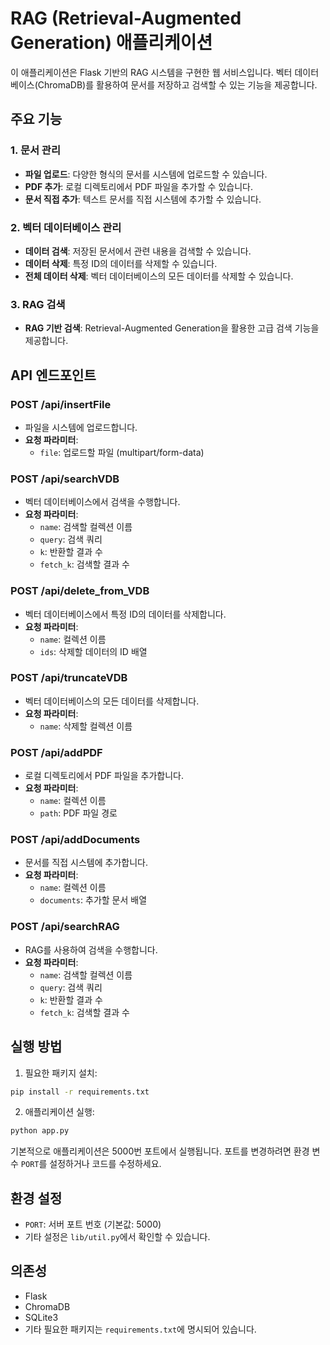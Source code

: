 # RAG (Retrieval-Augmented Generation) 애플리케이션

이 애플리케이션은 Flask 기반의 RAG 시스템을 구현한 웹 서비스입니다. 벡터 데이터베이스(ChromaDB)를 활용하여 문서를 저장하고 검색할 수 있는 기능을 제공합니다.

## 주요 기능

### 1. 문서 관리
- **파일 업로드**: 다양한 형식의 문서를 시스템에 업로드할 수 있습니다.
- **PDF 추가**: 로컬 디렉토리에서 PDF 파일을 추가할 수 있습니다.
- **문서 직접 추가**: 텍스트 문서를 직접 시스템에 추가할 수 있습니다.

### 2. 벡터 데이터베이스 관리
- **데이터 검색**: 저장된 문서에서 관련 내용을 검색할 수 있습니다.
- **데이터 삭제**: 특정 ID의 데이터를 삭제할 수 있습니다.
- **전체 데이터 삭제**: 벡터 데이터베이스의 모든 데이터를 삭제할 수 있습니다.

### 3. RAG 검색
- **RAG 기반 검색**: Retrieval-Augmented Generation을 활용한 고급 검색 기능을 제공합니다.

## API 엔드포인트

### POST /api/insertFile
- 파일을 시스템에 업로드합니다.
- **요청 파라미터**:
  - `file`: 업로드할 파일 (multipart/form-data)

### POST /api/searchVDB
- 벡터 데이터베이스에서 검색을 수행합니다.
- **요청 파라미터**:
  - `name`: 검색할 컬렉션 이름
  - `query`: 검색 쿼리
  - `k`: 반환할 결과 수
  - `fetch_k`: 검색할 결과 수

### POST /api/delete_from_VDB
- 벡터 데이터베이스에서 특정 ID의 데이터를 삭제합니다.
- **요청 파라미터**:
  - `name`: 컬렉션 이름
  - `ids`: 삭제할 데이터의 ID 배열

### POST /api/truncateVDB
- 벡터 데이터베이스의 모든 데이터를 삭제합니다.
- **요청 파라미터**:
  - `name`: 삭제할 컬렉션 이름

### POST /api/addPDF
- 로컬 디렉토리에서 PDF 파일을 추가합니다.
- **요청 파라미터**:
  - `name`: 컬렉션 이름
  - `path`: PDF 파일 경로

### POST /api/addDocuments
- 문서를 직접 시스템에 추가합니다.
- **요청 파라미터**:
  - `name`: 컬렉션 이름
  - `documents`: 추가할 문서 배열

### POST /api/searchRAG
- RAG를 사용하여 검색을 수행합니다.
- **요청 파라미터**:
  - `name`: 검색할 컬렉션 이름
  - `query`: 검색 쿼리
  - `k`: 반환할 결과 수
  - `fetch_k`: 검색할 결과 수

## 실행 방법

1. 필요한 패키지 설치:
```bash
pip install -r requirements.txt
```

2. 애플리케이션 실행:
```bash
python app.py
```

기본적으로 애플리케이션은 5000번 포트에서 실행됩니다. 포트를 변경하려면 환경 변수 `PORT`를 설정하거나 코드를 수정하세요.

## 환경 설정

- `PORT`: 서버 포트 번호 (기본값: 5000)
- 기타 설정은 `lib/util.py`에서 확인할 수 있습니다.

## 의존성

- Flask
- ChromaDB
- SQLite3
- 기타 필요한 패키지는 `requirements.txt`에 명시되어 있습니다. 